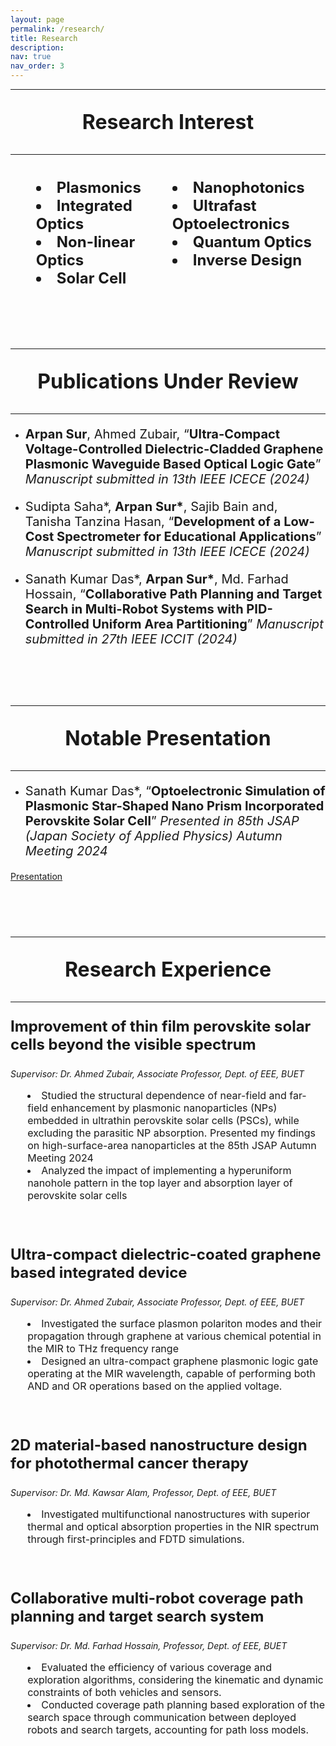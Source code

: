 ```yaml
---
layout: page
permalink: /research/
title: Research
description: 
nav: true
nav_order: 3
---
```


---

<p style="text-align: center; font-size: 32px;">
    <strong>Research Interest</strong>
</p>

---


<div style="display: flex; justify-content: space-around;">

  <div style="text-align: center; font-size: 24px;">
    <ul style="list-style-position: inside; text-align: left;">
      <li><strong>Plasmonics</strong></li>
      <li><strong>Integrated Optics</strong></li>
      <li><strong>Non-linear Optics</strong></li>
      <li><strong>Solar Cell</strong></li>
    </ul>
  </div>

  <div style="text-align: center; font-size: 24px;">
    <ul style="list-style-position: inside; text-align: left;">
      <li><strong>Nanophotonics</strong></li>
      <li><strong>Ultrafast Optoelectronics</strong></li>
      <li><strong>Quantum Optics</strong></li>
      <li><strong>Inverse Design</strong></li>
    </ul>
  </div>

</div>

<div style="height: 60px;"></div> 

---

<p style="text-align: center; font-size: 32px;">
    <strong>Publications Under Review</strong>
</p>

---

- <p style="font-size: 20px;"> <strong>Arpan Sur</strong>, Ahmed Zubair, “<strong>Ultra-Compact Voltage-Controlled Dielectric-Cladded Graphene Plasmonic Waveguide Based Optical Logic Gate</strong>” <i> Manuscript submitted in 13th IEEE ICECE (2024) </i> </p>


- <p style="font-size: 20px;">Sudipta Saha*, <strong>Arpan Sur*</strong>, Sajib Bain and, Tanisha Tanzina Hasan, “<strong>Development of a Low-Cost Spectrometer for Educational Applications</strong>” <i> Manuscript submitted in 13th IEEE ICECE (2024) </i> </p>


- <p style="font-size: 20px;"> Sanath Kumar Das*, <strong>Arpan Sur*</strong>, Md. Farhad Hossain, “<strong>Collaborative Path Planning and Target Search in Multi-Robot Systems with PID-Controlled Uniform Area Partitioning</strong>” <i> Manuscript submitted in 27th IEEE ICCIT (2024) </i></p>


<div style="height: 60px;"></div> 

---

<p style="text-align: center; font-size: 32px;">
    <strong>Notable Presentation</strong>
</p>

---

- <p style="font-size: 20px;"> Sanath Kumar Das*, “<strong>Optoelectronic Simulation of Plasmonic Star-Shaped Nano Prism Incorporated Perovskite Solar Cell</strong>” <i> Presented in 85th JSAP (Japan Society of Applied Physics) Autumn Meeting 2024 </i></p>

[Presentation][JSAP]


<div style="height: 60px;"></div> 

---

<p style="text-align: center; font-size: 32px;">
    <strong>Research Experience</strong>
</p>

---

<p style="text-align: left; font-size: 24px;">
    <strong>Improvement of thin film perovskite solar cells beyond the visible spectrum</strong>
</p>

<p><i>Supervisor: Dr. Ahmed Zubair, Associate Professor, Dept. of EEE, BUET</i></p>

<div style="text-align: center; font-size: 16px;">
    <ul style="list-style-position: inside; text-align: left;">
      <li>Studied the structural dependence of near-field and far-field enhancement by plasmonic nanoparticles (NPs) embedded in ultrathin perovskite solar cells (PSCs), while excluding the parasitic NP absorption. Presented my findings on high-surface-area nanoparticles at the 85th JSAP Autumn Meeting 2024</li>
      <li>Analyzed the impact of implementing a hyperuniform nanohole pattern in the top layer and absorption layer of perovskite solar cells</li>
    </ul>
</div>

<div style="height: 30px;">
</div> 





<p style="text-align: left; font-size: 24px;">
    <strong>Ultra-compact dielectric-coated graphene based integrated device</strong>
</p>

<p><i>Supervisor: Dr. Ahmed Zubair, Associate Professor, Dept. of EEE, BUET</i></p>

<div style="text-align: center; font-size: 16px;">
    <ul style="list-style-position: inside; text-align: left;">
      <li>Investigated the surface plasmon polariton modes and their propagation through graphene at various chemical potential in the MIR to THz frequency range</li>
      <li>Designed an ultra-compact graphene plasmonic logic gate operating at the MIR wavelength, capable of performing both AND and OR operations based on the applied voltage.</li>
    </ul>
</div>

<div style="height: 30px;">
</div> 




<p style="text-align: left; font-size: 24px;">
    <strong>2D material-based nanostructure design for photothermal cancer therapy</strong>
</p>

<p><i>Supervisor: Dr. Md. Kawsar Alam, Professor, Dept. of EEE, BUET</i></p>

<div style="text-align: center; font-size: 16px;">
    <ul style="list-style-position: inside; text-align: left;">
      <li>Investigated multifunctional nanostructures with superior thermal and optical absorption properties in the NIR spectrum through first-principles and FDTD simulations.</li>
    </ul>
</div>

<div style="height: 30px;">
</div> 



<p style="text-align: left; font-size: 24px;">
    <strong>Collaborative multi-robot coverage path planning and target search system</strong>
</p>

<p><i>Supervisor:  Dr. Md. Farhad Hossain, Professor, Dept. of EEE, BUET</i></p>

<div style="text-align: center; font-size: 16px;">
    <ul style="list-style-position: inside; text-align: left;">
      <li>Evaluated the efficiency of various coverage and exploration algorithms, considering the kinematic and dynamic constraints of both vehicles and sensors.</li>
      <li>Conducted coverage path planning based exploration of the search space through communication between deployed robots and search targets, accounting for path loss models.</li>
    </ul>
</div>

<div style="height: 30px;">
</div> 

[JSAP]: https://docs.google.com/presentation/d/15cIItyCWa-KjU3bGkxi__p--92b0h0_V/edit?usp=sharing&ouid=104682773955332257682&rtpof=true&sd=true